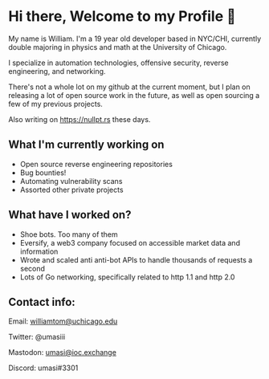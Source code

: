 # Hi there, Welcome to my Profile 👋

My name is William. I'm a 19 year old developer based in NYC/CHI, currently double majoring in physics and math at the University of Chicago.

I specialize in automation technologies, offensive security, reverse engineering, and networking.

There's not a whole lot on my github at the current moment, but I plan on releasing a lot of open source work in the future, as well as open sourcing a few of my previous projects.

Also writing on https://nullpt.rs these days.

## What I'm currently working on
- Open source reverse engineering repositories
- Bug bounties!
- Automating vulnerability scans
- Assorted other private projects

## What have I worked on?
- Shoe bots. Too many of them
- Eversify, a web3 company focused on accessible market data and information
- Wrote and scaled anti anti-bot APIs to handle thousands of requests a second
- Lots of Go networking, specifically related to http 1.1 and http 2.0

## Contact info:
Email: williamtom@uchicago.edu

Twitter: @umasiii

Mastodon: umasi@ioc.exchange

Discord: umasi#3301
